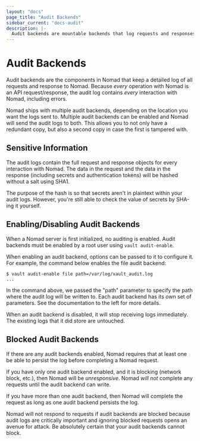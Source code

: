 ```yaml
---
layout: "docs"
page_title: "Audit Backends"
sidebar_current: "docs-audit"
description: |-
  Audit backends are mountable backends that log requests and responses in Nomad.
---
```


# Audit Backends

Audit backends are the components in Nomad that keep a detailed log
of all requests and response to Nomad. Because _every_ operation with
Nomad is an API request/response, the audit log contains _every_ interaction
with Nomad, including errors.

Nomad ships with multiple audit backends, depending on the location you want
the logs sent to. Multiple audit backends can be enabled and Nomad will send
the audit logs to both. This allows you to not only have a redundant copy,
but also a second copy in case the first is tampered with.

## Sensitive Information

The audit logs contain the full request and response objects for every
interaction with Nomad. The data in the request and the data in the
response (including secrets and authentication tokens) will be hashed
without a salt using SHA1.

The purpose of the hash is so that secrets aren't in plaintext within
your audit logs. However, you're still able to check the value of
secrets by SHA-ing it yourself.

## Enabling/Disabling Audit Backends

When a Nomad server is first initialized, no auditing is enabled. Audit
backends must be enabled by a root user using `vault audit-enable`.

When enabling an audit backend, options can be passed to it to configure it.
For example, the command below enables the file audit backend:

```
$ vault audit-enable file path=/var/log/vault_audit.log
...
```

In the command above, we passed the "path" parameter to specify the path
where the audit log will be written to. Each audit backend has its own
set of parameters. See the documentation to the left for more details.

When an audit backend is disabled, it will stop receiving logs immediately.
The existing logs that it did store are untouched.

## Blocked Audit Backends

If there are any audit backends enabled, Nomad requires that at least
one be able to persist the log before completing a Nomad request.

If you have only one audit backend enabled, and it is blocking (network
block, etc.), then Nomad will be _unresponsive_. Nomad _will not_ complete
any requests until the audit backend can write.

If you have more than one audit backend, then Nomad will complete the request
as long as one audit backend persists the log.

Nomad will not respond to requests if audit backends are blocked because
audit logs are critically important and ignoring blocked requests opens
an avenue for attack. Be absolutely certain that your audit backends cannot
block.
